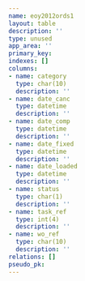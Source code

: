 ```yaml
---
name: eoy2012ords1
layout: table
description: ''
type: unused
app_area: ''
primary_key: 
indexes: []
columns:
- name: category
  type: char(10)
  description: ''
- name: date_canc
  type: datetime
  description: ''
- name: date_comp
  type: datetime
  description: ''
- name: date_fixed
  type: datetime
  description: ''
- name: date_loaded
  type: datetime
  description: ''
- name: status
  type: char(1)
  description: ''
- name: task_ref
  type: int(4)
  description: ''
- name: wo_ref
  type: char(10)
  description: ''
relations: []
pseudo_pk: 
---
```


